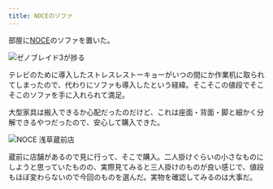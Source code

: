 ```yaml
---
title: NOCEのソファ
---
```

部屋に[NOCE](https://www.noce.co.jp/)のソファを置いた。

![](https://lh3.googleusercontent.com/docs/ADP-6oE6IRTOGQW06XLibAkFlA1Q_QYWO9rZejwwh4YJEVCOEJMwla-MkMUnVH4nykNMwHkAM-NDvog0s8qHCgUYB-sdoDh5uAqjSCXrrw_nQvnmCkR7ukxSsmsWJ5lEodhSA-lGr_pcWcH-ws_ykuq8GfqZxx0vTskczXjWoOU2mnP-0PpSP3coD7gZM-mVcHZKLPK5X7paA7MsHK04HBX6bD8qOsVQtowendQqrw6KJJQuazxaokqlfcZo9MMpBBPOJ0yDbVrdlMuP_pSaMgPySnsCI_wPEvxRt9_8HASd57hwNEbdXyaYMFDNnMC-AaKG2BI709FWPFzIYaR_yht0rYRf5ojnklWncRvpxQ7upJIRsoV09e2awceXkNlDG_ZzsI7HphQAfUzeEr0bjoa2I-G7lLyAmfoTpgrpt1w7CLmk9aPpexebe6_U_R_Ox2uitc9DZj8O7GqhSNXnovLjMama4-paU44C5Ewe9CK8ACUwVyuZRi0Oo0xFmvQ4RhB8YoBKUczwUn1BdeEXEmzRqfjTtsE1KdnopjtoNpLCvmj1Ke4ZpIrtN-jCioY3u_lOoP5EUEtqwjiF99grWuVdS1w9DZfaWPFjWl4IxhPYjjg-G15gv4IKkx0FdboOlUQbNCLEi7yW1r9EefJWJOni-8ohGwJHXDXBhcjBRz205jHNFIXIFdJauP1GADRWAgSeyOh5DCLKSNW2oaVMSd_WRxwVMt-F4mXl6dXwsEIAndTkAjgPmLfVY7WGJ4z-iLkSDmoxunO07HBGowDRm4bRm2XOJlqJBDkRetbjKuAheixWyNaBPDvp4SgXp5AzRnRIMKB5Hl1Opk73oiYRGRIbey5sZ1dkKri9T_Zakul-uHYn6cHfnZ-Bx8X4jRAGqZ4DC0nNGwPdr5EPHvvJlsBTt168-_QnfPYILq-1Yjs30q2z5olb15jNu13CTAQaL4zpM2t6pgGYxclW10O1HsImTYZCrmUX_X3E6yozdo9Ob_EgaG_IMnu0d4IqJB1EJ6IIWzjackTD-wrVBUmb7DHVVEe1_A7L4qaYo12sR513m_kY7Pf3LeuuOuQTeTyjqXTqOZJwg6-uLSgo7F7sTKQq6Ea6cJOepTzzjetPJqU1JJct7I-Gz1YaEsLHVAKDgjZyNlatO2U_FHHF6WB5XzXCUOobyd6d314KsjdK8Kh9TJx2_cfhxmLxqy5DAgedF1e-BpGmT296xqPxZka-BB7ZaXXMXSzjx85Hx3y0c5lGYfACo-sh1A "ゼノブレイド3が捗る")

テレビのために導入したストレスレストーキョーがいつの間にか作業机に取られてしまったので、代わりにソファも導入したという経緯。そこそこの値段でそこそこのソファを手に入れられて満足。

大型家具は搬入できるか心配だったのだけど、これは座面・背面・脚と細かく分解できるやつだったので、安心して購入できた。

![](https://lh3.googleusercontent.com/docs/ADP-6oE9KPN80yCprb0pSkfgwgQI-PTEkhtnr9k8lSN3D_i4haSoAKylfCByKY87d0_MFuLzbwu9XSSZSjZESraStjBOqJDBhlnJBcZmS-9TiZ6gO52M7en6tRKi9WvD7xxba2NKCrftJ8Rk3EadtMFYNjeovUa43Z3-v-vOVt1DQyrRFYTnmWGbkcilmhQXqbUW-kzPRrMEFlO7rveUTpN5tyNibYen_ukO-CBrCTBQ8CngE_5iij54X9A0wFtAoWjpNYSnbXcEKzPQFMXn7rucBUq9zRgVePcMdPYmnypRu8iigkmZjKVQJaWg3H-3UXq50lqLhN98PlqBBE7UhFH4iyEIfjfpj8xge3RJHCO9yNN_u0NXO69SI4RgQ9VD_bY3mLcK8Z1MlzcLlNf9AnfOcOiLYXa9TUWEuQgB1Z2i_EGmVGtcLepTnh2bFN26LNuLK4CO23z9FuRHmVP_Eg0lWFiowyFUgAJXL22sVvX_4xvwxxkGsohuZShEJeraTc8it5v8HdNye9BT1ODlMI4ZBNJMpoBS5jnqUkZzIs4M9OI0tjSAXGcKf8yiS4CImWU2NAhREyBJtBI_4WesYtyWt-2CrV_ya8S_K5bK76XnBJWDj8yb_Zv4bns5AdxsPYAHLnwUueX0qFIBpJFjroHa2fGv8wgUSJnrvDCiRfKrstgMkIMseJKpVF2AS51y3YS7XmayPRgFpiKB5L-OobTzWjZ4aXXfxNaFeDNG463IGT2MbNMjNkdcvqksL_r4ZfHu6U4XpQAz9cs5qIifNMrq8Tu9adCY2-c550XwEgt7rIoYZ4PPaNw3HDpa-3CbU-qMU71UbIfTaqRyER4FtwZmy-gZ0ee1XCoEnsyrGt0AcB6CqUCC6i4iIDV4MGVBE_xTARd0kJ45n616r4BBA045GzCFk3qiYH4ilJHqXDFKF70c21havB5ufXFsBi302XlvbWViE2hqz0q1oTlrWaaVEu8JWGRI4hpwxWOIPbosmCQlWMCvRXpSnWKntSDiK_G-LEyl7Y35JQTNgCkGEbGONFSSyKPUXuKHWomLIXcgwe-18M0V1EjWAkIciC22snhS1OwR6tqGInvLnaM7UO-yO57s1p_cEi6mUeSJlfchR66r-VkViC_tXIuXduhemZ6J63m4pqtyreC7jvFaywF_iFMVM5Cl4sU1wrlsC2ElPUEGzgZR6OX83tutqyHKUTEBIeqcmq5mJMoHEbs_9dp3gYCSZ-L3TsQ0D2lzXpTy8Y8Pp0TEsQ "NOCE 浅草蔵前店")

蔵前に店舗があるので見に行って、そこで購入。二人掛けぐらいの小さなものにしようと思っていたものの、実際見てみると三人掛けのものが良い感じで、値段もほぼ変わらないので今回のものを選んだ。実物を確認してみるのは大事だ。

